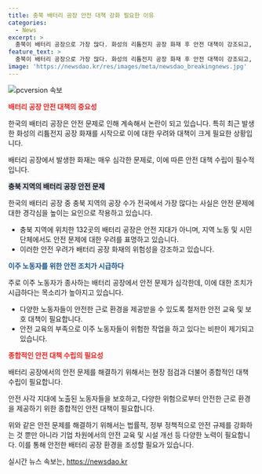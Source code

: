 ```yaml
---
title: 충북 배터리 공장 안전 대책 강화 필요한 이유
categories:
  - News
excerpt: >
  충북이 배터리 공장으로 가장 많다. 화성의 리튬전지 공장 화재 후 안전 대책이 강조되고, 이주 노동자 보호가 필요하다. 폭발과 화재로 23명이 사망하는 등 배터리 공장의 위험성이 부각되었다. 충북의 132개 업체도 안전하지 않다는 주장이 나오고 있으며, 화성 참사 희생자들이 이주 노동자였다는 점이 지적되고 있다. 안전 대책과 함께 이주 노동자에 대한 보호가 필요하다는 목소리가 나오고 있다. (150자)
feature_text: >
  충북이 배터리 공장으로 가장 많다. 화성의 리튬전지 공장 화재 후 안전 대책이 강조되고, 이주 노동자 보호가 필요하다. 폭발과 화재로 23명이 사망하는 등 배터리 공장의 위험성이 부각되었다. 충북의 132개 업체도 안전하지 않다는 주장이 나오고 있으며, 화성 참사 희생자들이 이주 노동자였다는 점이 지적되고 있다. 안전 대책과 함께 이주 노동자에 대한 보호가 필요하다는 목소리가 나오고 있다. (150자)
image: 'https://newsdao.kr/res/images/meta/newsdao_breakingnews.jpg'
---
```


<p><img src="https://newsdao.kr/res/images/meta/newsdao_breakingnews.jpg" alt="pcversion 속보" /></p>

<p><b><span style="color: #ee2323;">배터리 공장 안전 대책의 중요성</span></b></p>

<p>한국의 배터리 공장은 안전 문제로 인해 계속해서 논란이 되고 있습니다. 특히 최근 발생한 화성의 리튬전지 공장 화재를 시작으로 이에 대한 우려와 대책이 크게 필요한 상황입니다.</p>

<p data-ke-size="size16">배터리 공장에서 발생한 화재는 매우 심각한 문제로, 이에 따른 안전 대책 수립이 필수적입니다.</p>

<p><b><span style="background-color: #21538527;">충북 지역의 배터리 공장 안전 문제</span></b></p>

<p>한국의 배터리 공장 중 충북 지역의 공장 수가 전국에서 가장 많다는 사실은 안전 문제에 대한 경각심을 높이는 요인으로 작용하고 있습니다.</p>

<ul>
<li>충북 지역에 위치한 132곳의 배터리 공장은 안전 지대가 아니며, 지역 노동 및 시민단체에서도 안전 문제에 대한 우려를 표명하고 있습니다.</li>
<li>이러한 안전 우려가 배터리 공장 화재의 위험성을 강조하고 있습니다.</li>
</ul>

<p><b><span style="color: #1a5490;">이주 노동자를 위한 안전 조치가 시급하다</span></b></p>

<p>주로 이주 노동자가 종사하는 배터리 공장에서 안전 문제가 심각한데, 이에 대한 조치가 시급하다는 목소리가 높아지고 있습니다.</p>

<ul>
<li>다양한 노동자들이 안전한 근로 환경을 제공받을 수 있도록 철저한 안전 교육 및 보호 대책이 필요합니다.</li>
<li>안전 교육의 부족으로 이주 노동자들이 위험한 작업을 하고 있다는 비판이 제기되고 있습니다.</li>
</ul>

<p><b><span style="color: #ee2323;">종합적인 안전 대책 수립의 필요성</span></b></p>

<p>배터리 공장에서의 안전 문제를 해결하기 위해서는 현장 점검과 더불어 종합적인 대책 수립이 필요합니다.</p>

<p data-ke-size="size16">안전 사각 지대에 노출된 노동자들을 보호하고, 다양한 위험으로부터 안전한 근로 환경을 제공하기 위한 종합적인 안전 대책이 필요합니다.</p>

<p>위와 같은 안전 문제를 해결하기 위해서는 법률적, 정부 정책적으로 안전 규제를 강화하는 것 뿐만 아니라 기업 차원에서의 안전 교육 및 시설 개선 등 다양한 노력이 필요합니다. 이를 통해 안전한 배터리 공장 환경을 조성할 필요가 있습니다.</p>
실시간 뉴스 속보는, <a href="https://newsdao.kr" rel="dofollow">https://newsdao.kr</a>


